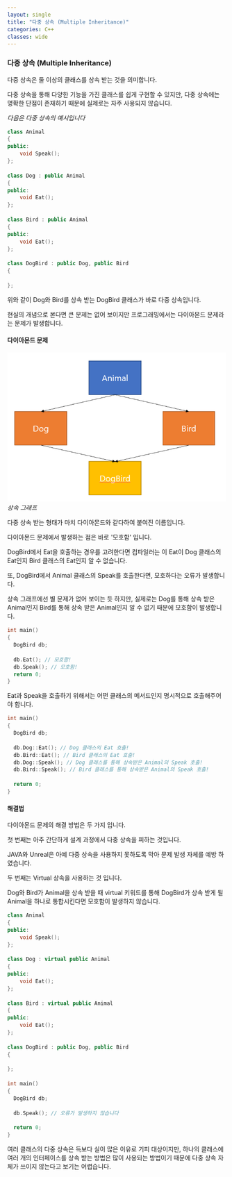 ```yaml
---
layout: single
title: "다중 상속 (Multiple Inheritance)"
categories: C++
classes: wide
---
```


### 다중 상속 (Multiple Inheritance)

다중 상속은 둘 이상의 클래스를 상속 받는 것을 의미합니다.

다중 상속을 통해 다양한 기능을 가진 클래스를 쉽게 구현할 수 있지만, 다중 상속에는 명확한 단점이 존재하기 때문에 실제로는 자주 사용되지 않습니다.

*다음은 다중 상속의 예시입니다*

```cpp
class Animal
{
public:
	void Speak();
};

class Dog : public Animal
{
public:
	void Eat();
};

class Bird : public Animal
{
public:
	void Eat();
};

class DogBird : public Dog, public Bird
{

};
```

위와 같이 Dog와 Bird를 상속 받는 DogBird 클래스가 바로 다중 상속입니다.

현실의 개념으로 본다면 큰 문제는 없어 보이지만 프로그래밍에서는 다이아몬드 문제라는 문제가 발생합니다.


#### 다이아몬드 문제

![](/assets/images/C++/다이아몬드상속.PNG)
*상속 그래프*

다중 상속 받는 형태가 마치 다이아몬드와 같다하여 붙여진 이름입니다.

다이아몬드 문제에서 발생하는 점은 바로 '모호함' 입니다.

DogBird에서 Eat을 호출하는 경우를 고려한다면 컴파일러는 이 Eat이 Dog 클래스의 Eat인지 Bird 클래스의 Eat인지 알 수 없습니다.

또, DogBird에서 Animal 클래스의 Speak를 호출한다면, 모호하다는 오류가 발생합니다.

상속 그래프에선 별 문제가 없어 보이는 듯 하지만, 실제로는 Dog를 통해 상속 받은 Animal인지 Bird를 통해 상속 받은 Animal인지 알 수 없기 때문에 모호함이 발생합니다.

```cpp
int main()
{
  DogBird db;

  db.Eat(); // 모호함!
  db.Speak(); // 모호함!
  return 0;
}
```

Eat과 Speak을 호출하기 위해서는 어떤 클래스의 메서드인지 명시적으로 호출해주어야 합니다.

```cpp
int main()
{
  DogBird db;

  db.Dog::Eat(); // Dog 클래스의 Eat 호출!
  db.Bird::Eat(); // Bird 클래스의 Eat 호출!
  db.Dog::Speak(); // Dog 클래스를 통해 상속받은 Animal의 Speak 호출!
  db.Bird::Speak(); // Bird 클래스를 통해 상속받은 Animal의 Speak 호출!

  return 0;
}
```

#### 해결법

다이아몬드 문제의 해결 방법은 두 가지 입니다.

첫 번째는 아주 간단하게 설계 과정에서 다중 상속을 피하는 것입니다.

JAVA와 Unreal은 아예 다중 상속을 사용하지 못하도록 막아 문제 발생 자체를 예방 하였습니다.

두 번째는 Virtual 상속을 사용하는 것 입니다.

Dog와 Bird가 Animal을 상속 받을 때 virtual 키워드를 통해 DogBird가 상속 받게 될 Animal을 하나로 통합시킨다면 모호함이 발생하지 않습니다.

```cpp
class Animal
{
public:
	void Speak();
};

class Dog : virtual public Animal
{
public:
	void Eat();
};

class Bird : virtual public Animal
{
public:
	void Eat();
};

class DogBird : public Dog, public Bird
{

};

int main()
{
  DogBird db;

  db.Speak(); // 오류가 발생하지 않습니다

  return 0;
}
```

여러 클래스의 다중 상속은 득보다 실이 많은 이유로 기피 대상이지만, 하나의 클래스에 여러 개의 인터페이스를 상속 받는 방법은 많이 사용되는 방법이기 때문에 다중 상속 자체가 쓰이지 않는다고 보기는 어렵습니다.
